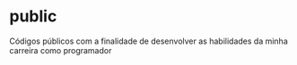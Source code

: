 # public
Códigos públicos com a finalidade de desenvolver as habilidades da minha carreira como programador
